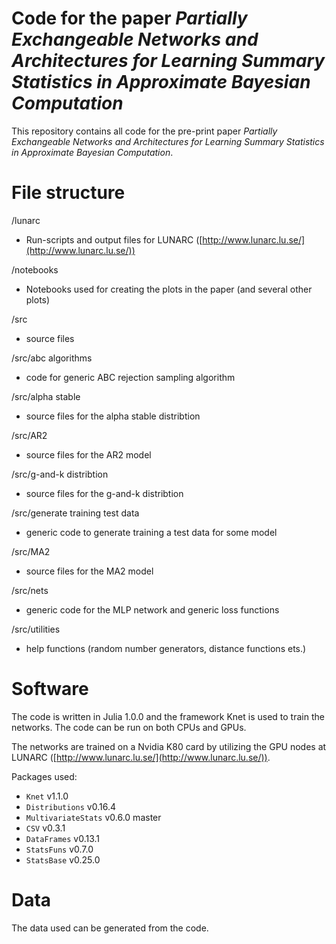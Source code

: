 # Code for the paper *Partially Exchangeable Networks and Architectures for Learning Summary Statistics in Approximate Bayesian Computation*

This repository contains all code for the pre-print paper *Partially Exchangeable Networks and Architectures for Learning Summary Statistics in Approximate Bayesian Computation*.

# File structure

/lunarc

* Run-scripts and output files for LUNARC ([http://www.lunarc.lu.se/](http://www.lunarc.lu.se/))

/notebooks

* Notebooks used for creating the plots in the paper (and several other plots)

/src

* source files

/src/abc algorithms

* code for generic ABC rejection sampling algorithm

/src/alpha stable

* source files for the alpha stable distribtion

/src/AR2

* source files for the AR2 model

/src/g-and-k distribtion

* source files for the g-and-k distribtion

/src/generate training test data  

* generic code to generate training a test data for some model

/src/MA2

* source files for the MA2 model

/src/nets

* generic code for the MLP network and generic loss functions

/src/utilities

* help functions (random number generators, distance functions ets.)


# Software

The code is written in Julia 1.0.0 and the framework Knet is used to train the networks. The code can be run on both CPUs and GPUs.

The networks are trained on a Nvidia K80 card by utilizing the GPU nodes at LUNARC ([http://www.lunarc.lu.se/](http://www.lunarc.lu.se/)).

Packages used:

* `Knet` v1.1.0
* `Distributions` v0.16.4
* `MultivariateStats` v0.6.0 master
* `CSV` v0.3.1
* `DataFrames` v0.13.1
* `StatsFuns` v0.7.0
* `StatsBase` v0.25.0

# Data

The data used can be generated from the code.
